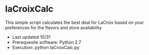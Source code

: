 # laCroixCalc
This simple script calculates the best deal for LaCroix based on your preferences for the flavors and store availability

* Last updated 10/31
* Prerequesite software: Python 2.7
* Execution: python laCroixCalc.py
